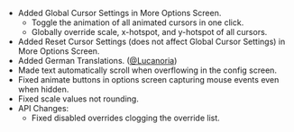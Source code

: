 - Added Global Cursor Settings in More Options Screen.
  - Toggle the animation of all animated cursors in one click. 
  - Globally override scale, x-hotspot, and y-hotspot of all cursors.
- Added Reset Cursor Settings (does not affect Global Cursor Settings) in More Options Screen.
- Added German Translations. ([@Lucanoria](https://github.com/fishstiz/minecraft-cursor/pull/5))
- Made text automatically scroll when overflowing in the config screen.
- Fixed animate buttons in options screen capturing mouse events even when hidden.
- Fixed scale values not rounding.
- API Changes:
  - Fixed disabled overrides clogging the override list.